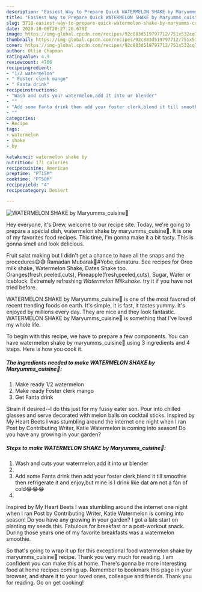 ```yaml
---
description: "Easiest Way to Prepare Quick WATERMELON SHAKE by Maryumms_cuisine🌸"
title: "Easiest Way to Prepare Quick WATERMELON SHAKE by Maryumms_cuisine🌸"
slug: 3710-easiest-way-to-prepare-quick-watermelon-shake-by-maryumms-cuisine
date: 2020-10-06T20:27:20.679Z
image: https://img-global.cpcdn.com/recipes/92c883d519797712/751x532cq70/watermelon-shake-by-maryumms_cuisine🌸-recipe-main-photo.jpg
thumbnail: https://img-global.cpcdn.com/recipes/92c883d519797712/751x532cq70/watermelon-shake-by-maryumms_cuisine🌸-recipe-main-photo.jpg
cover: https://img-global.cpcdn.com/recipes/92c883d519797712/751x532cq70/watermelon-shake-by-maryumms_cuisine🌸-recipe-main-photo.jpg
author: Ollie Chapman
ratingvalue: 4.9
reviewcount: 4706
recipeingredient:
- "1/2 watermelon"
- " Foster clerk mango"
- " Fanta drink"
recipeinstructions:
- "Wash and cuts your watermelon,add it into ur blender"
- ""
- "Add some Fanta drink then add your foster clerk,blend it till smoothie then refrigerate it and enjoy,but mine is I drink like dat am not a fan of cold😂😂😂"
- ""
categories:
- Recipe
tags:
- watermelon
- shake
- by

katakunci: watermelon shake by 
nutrition: 171 calories
recipecuisine: American
preptime: "PT15M"
cooktime: "PT50M"
recipeyield: "4"
recipecategory: Dessert

---
```



![WATERMELON SHAKE by Maryumms_cuisine🌸](https://img-global.cpcdn.com/recipes/92c883d519797712/751x532cq70/watermelon-shake-by-maryumms_cuisine🌸-recipe-main-photo.jpg)

Hey everyone, it's Drew, welcome to our recipe site. Today, we're going to prepare a special dish, watermelon shake by maryumms_cuisine🌸. It is one of my favorites food recipes. This time, I'm gonna make it a bit tasty. This is gonna smell and look delicious.

Fruit salat making but I didn&#39;t get a chance to have all the snaps and the procedures😩😅 Ramadan Mubarak🌙#Yobe,damaturu. See recipes for Oreo milk shake, Watermelon Shake, Dates Shake too. Oranges(fresh,peeled,cuts), Pineapple(fresh,peeled,cuts), Sugar, Water or iceblock. Extremely refreshing *Watermelon Milkshake*. try it if you have not tried before.

WATERMELON SHAKE by Maryumms_cuisine🌸 is one of the most favored of recent trending foods on earth. It's simple, it is fast, it tastes yummy. It's enjoyed by millions every day. They are nice and they look fantastic. WATERMELON SHAKE by Maryumms_cuisine🌸 is something that I've loved my whole life.


To begin with this recipe, we have to prepare a few components. You can have watermelon shake by maryumms_cuisine🌸 using 3 ingredients and 4 steps. Here is how you cook it.

<!--inarticleads1-->

##### The ingredients needed to make WATERMELON SHAKE by Maryumms_cuisine🌸:

1. Make ready 1/2 watermelon
1. Make ready  Foster clerk mango
1. Get  Fanta drink


Strain if desired--I do this just for my fussy eater son. Pour into chilled glasses and serve decorated with melon balls on cocktail sticks. Inspired by My Heart Beets I was stumbling around the internet one night when I ran Post by Contributing Writer, Katie Watermelon is coming into season! Do you have any growing in your garden? 

<!--inarticleads2-->

##### Steps to make WATERMELON SHAKE by Maryumms_cuisine🌸:

1. Wash and cuts your watermelon,add it into ur blender
1. 
1. Add some Fanta drink then add your foster clerk,blend it till smoothie then refrigerate it and enjoy,but mine is I drink like dat am not a fan of cold😂😂😂
1. 


Inspired by My Heart Beets I was stumbling around the internet one night when I ran Post by Contributing Writer, Katie Watermelon is coming into season! Do you have any growing in your garden? I got a late start on planting my seeds this. Fabulous for breakfast or a post-workout snack. During those years one of my favorite breakfasts was a watermelon smoothie. 

So that's going to wrap it up for this exceptional food watermelon shake by maryumms_cuisine🌸 recipe. Thank you very much for reading. I am confident you can make this at home. There's gonna be more interesting food at home recipes coming up. Remember to bookmark this page in your browser, and share it to your loved ones, colleague and friends. Thank you for reading. Go on get cooking!
